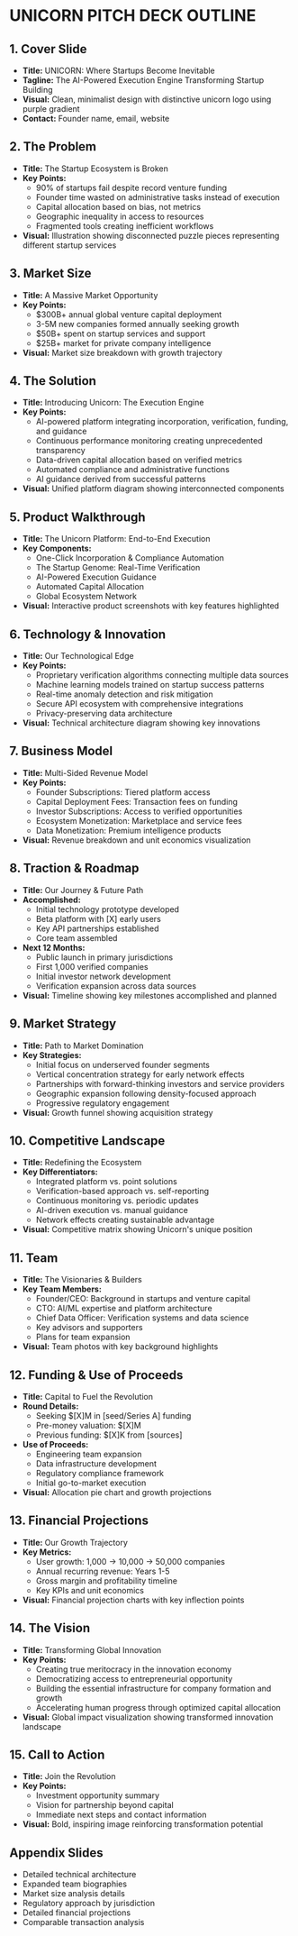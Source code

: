 # UNICORN PITCH DECK OUTLINE

## 1. Cover Slide
- **Title:** UNICORN: Where Startups Become Inevitable
- **Tagline:** The AI-Powered Execution Engine Transforming Startup Building
- **Visual:** Clean, minimalist design with distinctive unicorn logo using purple gradient
- **Contact:** Founder name, email, website

## 2. The Problem
- **Title:** The Startup Ecosystem is Broken
- **Key Points:**
  - 90% of startups fail despite record venture funding
  - Founder time wasted on administrative tasks instead of execution
  - Capital allocation based on bias, not metrics
  - Geographic inequality in access to resources
  - Fragmented tools creating inefficient workflows
- **Visual:** Illustration showing disconnected puzzle pieces representing different startup services

## 3. Market Size
- **Title:** A Massive Market Opportunity
- **Key Points:**
  - $300B+ annual global venture capital deployment
  - 3-5M new companies formed annually seeking growth
  - $50B+ spent on startup services and support
  - $25B+ market for private company intelligence
- **Visual:** Market size breakdown with growth trajectory

## 4. The Solution
- **Title:** Introducing Unicorn: The Execution Engine
- **Key Points:**
  - AI-powered platform integrating incorporation, verification, funding, and guidance
  - Continuous performance monitoring creating unprecedented transparency
  - Data-driven capital allocation based on verified metrics
  - Automated compliance and administrative functions
  - AI guidance derived from successful patterns
- **Visual:** Unified platform diagram showing interconnected components

## 5. Product Walkthrough
- **Title:** The Unicorn Platform: End-to-End Execution
- **Key Components:**
  - One-Click Incorporation & Compliance Automation
  - The Startup Genome: Real-Time Verification
  - AI-Powered Execution Guidance
  - Automated Capital Allocation
  - Global Ecosystem Network
- **Visual:** Interactive product screenshots with key features highlighted

## 6. Technology & Innovation
- **Title:** Our Technological Edge
- **Key Points:**
  - Proprietary verification algorithms connecting multiple data sources
  - Machine learning models trained on startup success patterns
  - Real-time anomaly detection and risk mitigation
  - Secure API ecosystem with comprehensive integrations
  - Privacy-preserving data architecture
- **Visual:** Technical architecture diagram showing key innovations

## 7. Business Model
- **Title:** Multi-Sided Revenue Model
- **Key Points:**
  - Founder Subscriptions: Tiered platform access
  - Capital Deployment Fees: Transaction fees on funding
  - Investor Subscriptions: Access to verified opportunities
  - Ecosystem Monetization: Marketplace and service fees
  - Data Monetization: Premium intelligence products
- **Visual:** Revenue breakdown and unit economics visualization

## 8. Traction & Roadmap
- **Title:** Our Journey & Future Path
- **Accomplished:**
  - Initial technology prototype developed
  - Beta platform with [X] early users
  - Key API partnerships established
  - Core team assembled
- **Next 12 Months:**
  - Public launch in primary jurisdictions
  - First 1,000 verified companies
  - Initial investor network development
  - Verification expansion across data sources
- **Visual:** Timeline showing key milestones accomplished and planned

## 9. Market Strategy
- **Title:** Path to Market Domination
- **Key Strategies:**
  - Initial focus on underserved founder segments
  - Vertical concentration strategy for early network effects
  - Partnerships with forward-thinking investors and service providers
  - Geographic expansion following density-focused approach
  - Progressive regulatory engagement
- **Visual:** Growth funnel showing acquisition strategy

## 10. Competitive Landscape
- **Title:** Redefining the Ecosystem
- **Key Differentiators:**
  - Integrated platform vs. point solutions
  - Verification-based approach vs. self-reporting
  - Continuous monitoring vs. periodic updates
  - AI-driven execution vs. manual guidance
  - Network effects creating sustainable advantage
- **Visual:** Competitive matrix showing Unicorn's unique position

## 11. Team
- **Title:** The Visionaries & Builders
- **Key Team Members:**
  - Founder/CEO: Background in startups and venture capital
  - CTO: AI/ML expertise and platform architecture
  - Chief Data Officer: Verification systems and data science
  - Key advisors and supporters
  - Plans for team expansion
- **Visual:** Team photos with key background highlights

## 12. Funding & Use of Proceeds
- **Title:** Capital to Fuel the Revolution
- **Round Details:**
  - Seeking $[X]M in [seed/Series A] funding
  - Pre-money valuation: $[X]M
  - Previous funding: $[X]K from [sources]
- **Use of Proceeds:**
  - Engineering team expansion
  - Data infrastructure development
  - Regulatory compliance framework
  - Initial go-to-market execution
- **Visual:** Allocation pie chart and growth projections

## 13. Financial Projections
- **Title:** Our Growth Trajectory
- **Key Metrics:**
  - User growth: 1,000 → 10,000 → 50,000 companies
  - Annual recurring revenue: Years 1-5
  - Gross margin and profitability timeline
  - Key KPIs and unit economics
- **Visual:** Financial projection charts with key inflection points

## 14. The Vision
- **Title:** Transforming Global Innovation
- **Key Points:**
  - Creating true meritocracy in the innovation economy
  - Democratizing access to entrepreneurial opportunity
  - Building the essential infrastructure for company formation and growth
  - Accelerating human progress through optimized capital allocation
- **Visual:** Global impact visualization showing transformed innovation landscape

## 15. Call to Action
- **Title:** Join the Revolution
- **Key Points:**
  - Investment opportunity summary
  - Vision for partnership beyond capital
  - Immediate next steps and contact information
- **Visual:** Bold, inspiring image reinforcing transformation potential

## Appendix Slides
- Detailed technical architecture
- Expanded team biographies
- Market size analysis details
- Regulatory approach by jurisdiction
- Detailed financial projections
- Comparable transaction analysis
